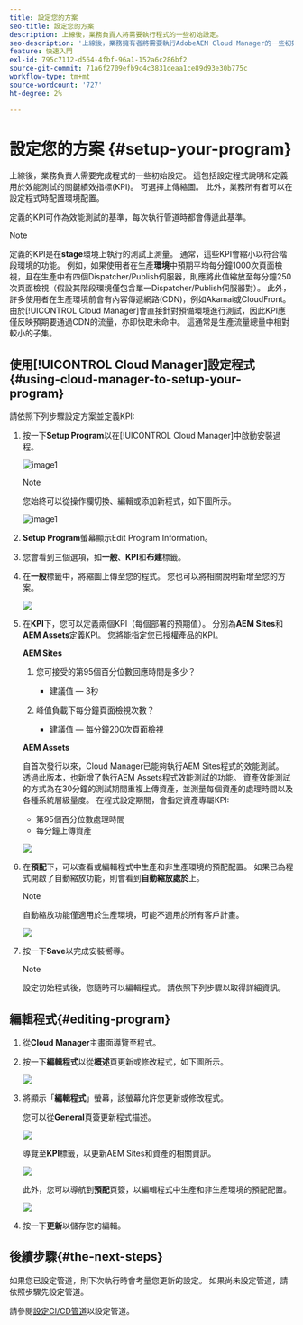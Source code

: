 ```yaml
---
title: 設定您的方案
seo-title: 設定您的方案
description: 上線後，業務負責人將需要執行程式的一些初始設定。
seo-description: '上線後，業務擁有者將需要執行AdobeAEM Cloud Manager的一些初始設定。 這包括設定程式說明和定義用於效能測試的KPI。 '
feature: 快速入門
exl-id: 795c7112-d564-4fbf-96a1-152a6c286bf2
source-git-commit: 71a6f2709efb9c4c3831deaa1ce89d93e30b775c
workflow-type: tm+mt
source-wordcount: '727'
ht-degree: 2%

---
```


# 設定您的方案 {#setup-your-program}

上線後，業務負責人需要完成程式的一些初始設定。 這包括設定程式說明和定義用於效能測試的關鍵績效指標(KPI)。 可選擇上傳縮圖。 此外，業務所有者可以在設定程式時配置環境配置。

定義的KPI可作為效能測試的基準，每次執行管道時都會傳遞此基準。

>[!NOTE]
>定義的KPI是在&#x200B;**stage**環境上執行的測試上測量。 通常，這些KPI會縮小以符合階段環境的功能。
>例如，如果使用者在生產&#x200B;**環境**中預期平均每分鐘1000次頁面檢視，且在生產中有四個Dispatcher/Publish伺服器，則應將此值縮放至每分鐘250次頁面檢視（假設其階段環境僅包含單一Dispatcher/Publish伺服器對）。
>此外，許多使用者在生產環境前會有內容傳遞網路(CDN)，例如Akamai或CloudFront。 由於[!UICONTROL Cloud Manager]會直接針對預備環境進行測試，因此KPI應僅反映預期要通過CDN的流量，亦即快取未命中。 這通常是生產流量總量中相對較小的子集。

## 使用[!UICONTROL Cloud Manager]設定程式{#using-cloud-manager-to-setup-your-program}

請依照下列步驟設定方案並定義KPI:

1. 按一下&#x200B;**Setup Program**&#x200B;以在[!UICONTROL Cloud Manager]中啟動安裝過程。

   ![image1](assets/set-up-program/setup1.png)

   >[!NOTE]
   > 您始終可以從操作欄切換、編輯或添加新程式，如下圖所示。

   ![image1](assets/set-up-program/setup2.png)


1. **Setup Program**&#x200B;螢幕顯示Edit Program Information。

1. 您會看到三個選項，如&#x200B;**一般**、**KPI**&#x200B;和&#x200B;**布建**&#x200B;標籤。

1. 在&#x200B;**一般**&#x200B;標籤中，將縮圖上傳至您的程式。 您也可以將相關說明新增至您的方案。

   ![](assets/Setup_Program-General.png)

1. 在&#x200B;**KPI**&#x200B;下，您可以定義兩個KPI（每個部署的預期值）。 分別為&#x200B;**AEM Sites**&#x200B;和&#x200B;**AEM Assets**&#x200B;定義KPI。 您將能指定您已授權產品的KPI。

   **AEM Sites**

   1. 您可接受的第95個百分位數回應時間是多少？

      * 建議值 — 3秒
   1. 峰值負載下每分鐘頁面檢視次數？

      * 建議值 — 每分鐘200次頁面檢視

   **AEM Assets**

   自首次發行以來，Cloud Manager已能夠執行AEM Sites程式的效能測試。 透過此版本，也新增了執行AEM Assets程式效能測試的功能。 資產效能測試的方式為在30分鐘的測試期間重複上傳資產，並測量每個資產的處理時間以及各種系統層級量度。
在程式設定期間，會指定資產專屬KPI:

   * 第95個百分位數處理時間
   * 每分鐘上傳資產

   ![](assets/Setup_Program-KPIs.png)

1. 在&#x200B;**預配**&#x200B;下，可以查看或編輯程式中生產和非生產環境的預配配置。 如果已為程式開啟了自動縮放功能，則會看到&#x200B;**自動縮放處於**&#x200B;上。

   >[!NOTE]
   >自動縮放功能僅適用於生產環境，可能不適用於所有客戶計畫。

   ![](assets/Setup_Program-Provisioning.png)

1. 按一下&#x200B;**Save**&#x200B;以完成安裝嚮導。

   >[!NOTE]
   >設定初始程式後，您隨時可以編輯程式。 請依照下列步驟以取得詳細資訊。

## 編輯程式{#editing-program}

1. 從&#x200B;**Cloud Manager**&#x200B;主畫面導覽至程式。

1. 按一下&#x200B;**編輯程式**&#x200B;以從&#x200B;**概述**&#x200B;頁更新或修改程式，如下圖所示。

   ![](assets/set-up-program/edit-program1.png)

1. 將顯示「**編輯程式**」螢幕，該螢幕允許您更新或修改程式。

   您可以從&#x200B;**General**&#x200B;頁簽更新程式描述。

   ![](assets/set-up-program/edit-program-general.png)

   導覽至&#x200B;**KPI**&#x200B;標籤，以更新AEM Sites和資產的相關資訊。

   ![](assets/set-up-program/edit-program-kpi.png)

   此外，您可以導航到&#x200B;**預配**&#x200B;頁簽，以編輯程式中生產和非生產環境的預配配置。

   ![](assets/set-up-program/edit-program-provision.png)

1. 按一下&#x200B;**更新**&#x200B;以儲存您的編輯。

## 後續步驟{#the-next-steps}

如果您已設定管道，則下次執行時會考量您更新的設定。 如果尚未設定管道，請依照步驟先設定管道。

請參閱[設定CI/CD管道](https://helpx.adobe.com/experience-manager/cloud-manager/using/configuring-pipeline.html)以設定管道。
